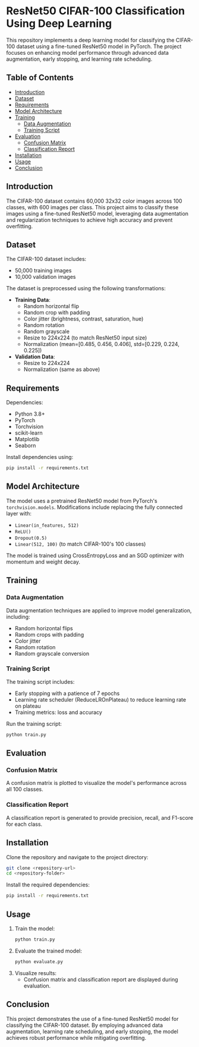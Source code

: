 # ResNet50 CIFAR-100 Classification Using Deep Learning

This repository implements a deep learning model for classifying the CIFAR-100 dataset using a fine-tuned ResNet50 model in PyTorch. The project focuses on enhancing model performance through advanced data augmentation, early stopping, and learning rate scheduling.

## Table of Contents
- [Introduction](#introduction)
- [Dataset](#dataset)
- [Requirements](#requirements)
- [Model Architecture](#model-architecture)
- [Training](#training)
  - [Data Augmentation](#data-augmentation)
  - [Training Script](#training-script)
- [Evaluation](#evaluation)
  - [Confusion Matrix](#confusion-matrix)
  - [Classification Report](#classification-report)
- [Installation](#installation)
- [Usage](#usage)
- [Conclusion](#conclusion)

## Introduction
The CIFAR-100 dataset contains 60,000 32x32 color images across 100 classes, with 600 images per class. This project aims to classify these images using a fine-tuned ResNet50 model, leveraging data augmentation and regularization techniques to achieve high accuracy and prevent overfitting.

## Dataset
The CIFAR-100 dataset includes:
- 50,000 training images
- 10,000 validation images

The dataset is preprocessed using the following transformations:
- **Training Data**:
  - Random horizontal flip
  - Random crop with padding
  - Color jitter (brightness, contrast, saturation, hue)
  - Random rotation
  - Random grayscale
  - Resize to 224x224 (to match ResNet50 input size)
  - Normalization (mean=[0.485, 0.456, 0.406], std=[0.229, 0.224, 0.225])
- **Validation Data**:
  - Resize to 224x224
  - Normalization (same as above)

## Requirements
Dependencies:
- Python 3.8+
- PyTorch
- Torchvision
- scikit-learn
- Matplotlib
- Seaborn

Install dependencies using:
```bash
pip install -r requirements.txt
```

## Model Architecture
The model uses a pretrained ResNet50 model from PyTorch's `torchvision.models`. Modifications include replacing the fully connected layer with:
- `Linear(in_features, 512)`
- `ReLU()`
- `Dropout(0.5)`
- `Linear(512, 100)` (to match CIFAR-100's 100 classes)

The model is trained using CrossEntropyLoss and an SGD optimizer with momentum and weight decay.

## Training
### Data Augmentation
Data augmentation techniques are applied to improve model generalization, including:
- Random horizontal flips
- Random crops with padding
- Color jitter
- Random rotation
- Random grayscale conversion

### Training Script
The training script includes:
- Early stopping with a patience of 7 epochs
- Learning rate scheduler (ReduceLROnPlateau) to reduce learning rate on plateau
- Training metrics: loss and accuracy

Run the training script:
```bash
python train.py
```

## Evaluation
### Confusion Matrix
A confusion matrix is plotted to visualize the model's performance across all 100 classes.

### Classification Report
A classification report is generated to provide precision, recall, and F1-score for each class.

## Installation
Clone the repository and navigate to the project directory:
```bash
git clone <repository-url>
cd <repository-folder>
```
Install the required dependencies:
```bash
pip install -r requirements.txt
```

## Usage
1. Train the model:
   ```bash
   python train.py
   ```
2. Evaluate the trained model:
   ```bash
   python evaluate.py
   ```
3. Visualize results:
   - Confusion matrix and classification report are displayed during evaluation.

## Conclusion
This project demonstrates the use of a fine-tuned ResNet50 model for classifying the CIFAR-100 dataset. By employing advanced data augmentation, learning rate scheduling, and early stopping, the model achieves robust performance while mitigating overfitting.

